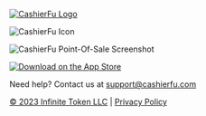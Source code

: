 [![CashierFu Logo](/images/logo.svg)](/)

![CashierFu Icon](/images/icon.svg)

![CashierFu Point-Of-Sale Screenshot](/images/screenshot.png)

[![Download on the App Store](/images/download.svg)](https://apps.apple.com/us/app/cashierfu/id1490002124)

Need help? Contact us at [support@cashierfu.com](mailto:support@cashierfu.com)

[&copy; 2023 Infinite Token LLC](https://infinitetoken.com) | [Privacy Policy](/privacy)